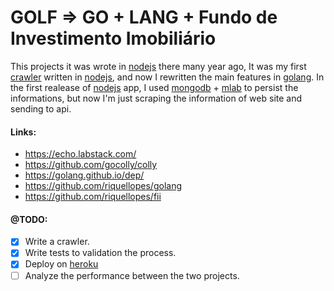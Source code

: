 GOLF => GO + LANG + Fundo de Investimento Imobiliário
==============

This projects it was wrote in [nodejs](https://nodejs.org/en/) there many year ago, It was my first [crawler](https://en.wikipedia.org/wiki/Web_crawler) written in [nodejs](https://nodejs.org/en/), and now I rewritten the main features in [golang](https://golang.org/). In the first realease of [nodejs](https://nodejs.org/en/) app, I used [mongodb](https://www.mongodb.com/) + [mlab](https://mlab.com/) to persist the informations, but now I'm just scraping the information of web site and sending to api.


#### Links:
* https://echo.labstack.com/
* https://github.com/gocolly/colly
* https://golang.github.io/dep/
* https://github.com/riquellopes/golang
* https://github.com/riquellopes/fii


#### @TODO:
* [x] Write a crawler.
* [x] Write tests to validation the process.
* [x] Deploy on [heroku](https://www.heroku.com/)
* [ ] Analyze the performance between the two projects.
